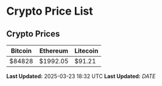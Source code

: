 # Crypto Price List

## Crypto Prices
| Bitcoin | Ethereum | Litecoin |
| ------- | -------- | -------- |
| $84828 | $1992.05 | $91.21 |
**Last Updated:** 2025-03-23 18:32 UTC
**Last Updated:** $DATE$
